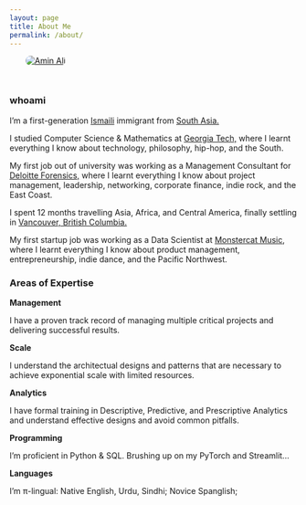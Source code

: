 ```yaml
---
layout: page
title: About Me
permalink: /about/
---
```


<section id="introduction">
    <div class="wrapper">
        <article class="post">
            <div class="post-content">
                <p><a href="{{ site.author.instagram }}" target="_blank">
                        <img alt="Amin Ali" src="{{ site.author.image2 }}" style="float: center; max-width: 90%; margin: 0 0 2em 2em; border-radius: 999px" />
                    </a>
                </p>
                <h3>whoami</h3>
                <p>I’m a first-generation <a href="https://the.ismaili/us/en/about/ismaili-community">Ismaili</a> immigrant from <a href="https://www.penguinrandomhouse.com/books/307954/instant-city-by-steve-inskeep/">South Asia.</a></p>    
                <p>I studied Computer Science & Mathematics at <a href="https://www.gatech.edu">Georgia Tech,</a> where I learnt everything I know about technology, philosophy, hip-hop, and the South.</p> 
                <p>My first job out of university was working as a Management Consultant for <a href="https://www2.deloitte.com/us/en/pages/advisory/articles/forensic-analytics-in-fraud-investigations.html">Deloitte Forensics,</a> where I learnt everything I know about project management, leadership, networking, corporate finance, indie rock, and the East Coast.</p> 
                <p>I spent 12 months travelling Asia, Africa, and Central America, finally settling in  <a href="https://vancouver.ca/guides/visiting-vancouver.aspx">Vancouver, British Columbia.</a></p> 
                <p>My first startup job was working as a Data Scientist at <a href="https://www.monstercat.com/about">Monstercat Music,</a> where I learnt everything I know about product management, entrepreneurship, indie dance, and the Pacific Northwest.</p>                 
            </div>
        </article>
        <h3>Areas of Expertise</h3>
        <article class="post">
            <div class="post-content">
                <p><strong>Management</strong></p>
                <p>I have a proven track record of managing multiple critical projects and delivering successful results.</p>    
                <p><strong>Scale</strong></p>
                <p>I understand the architectual designs and patterns that are necessary to achieve exponential scale with limited resources.</p>    
                <p><strong>Analytics</strong></p>
                <p>I have formal training in Descriptive, Predictive, and Prescriptive Analytics and understand effective designs and avoid common pitfalls.</p>    
                <p><strong>Programming</strong></p>
                <p>I’m proficient in Python & SQL. Brushing up on my PyTorch and Streamlit...</p>
                <p><strong>Languages</strong></p>
                <p>I’m &pi;-lingual: Native English, Urdu, Sindhi; Novice Spanglish;</p>
            </div>
        </article>        
    </div>
</section>

